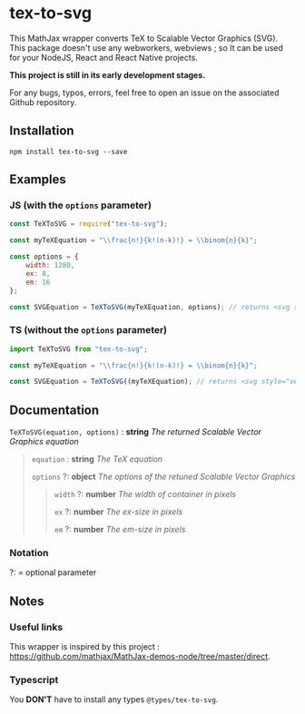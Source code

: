 # tex-to-svg

This MathJax wrapper converts TeX to Scalable Vector Graphics (SVG). This package doesn't use any webworkers, webviews ; so It can be used for your NodeJS, React and React Native projects.

**This project is still in its early development stages.**

For any bugs, typos, errors, feel free to open an issue on the associated Github repository.

## Installation

```cli
npm install tex-to-svg --save
```

## Examples

### JS (with the `options` parameter)

```js
const TeXToSVG = require("tex-to-svg");

const myTeXEquation = "\\frac{n!}{k!(n-k)!} = \\binom{n}{k}";

const options = {
    width: 1280,
    ex: 8,
    em: 16
};

const SVGEquation = TeXToSVG(myTeXEquation, options); // returns <svg style="vertical-align: -2.172ex" xmlns="http://www.w3.org/2000/svg" width="18.199ex" height="5.451ex" role="img" focusable="false" viewBox="0 -1449.5 8044 2409.5" xmlns:xlink="http://www.w3.org/1999/xlink"><defs><path ...
```

### TS (without the `options` parameter)

```ts
import TeXToSVG from "tex-to-svg";

const myTeXEquation = "\\frac{n!}{k!(n-k)!} = \\binom{n}{k}";

const SVGEquation = TeXToSVG((myTeXEquation); // returns <svg style="vertical-align: -2.172ex" xmlns="http://www.w3.org/2000/svg" width="18.199ex" height="5.451ex" role="img" focusable="false" viewBox="0 -1449.5 8044 2409.5" xmlns:xlink="http://www.w3.org/1999/xlink"><defs><path ...
```

## Documentation

`TeXToSVG(equation, options)` : **string** _The returned Scalable Vector Graphics equation_

> `equation` : **string** _The TeX equation_
>
> `options` ?: **object** _The options of the retuned Scalable Vector Graphics_
>
> > `width` ?: **number** _The width of container in pixels_
> >
> > `ex` ?: **number** _The ex-size in pixels_
> >
> > `em` ?: **number** _The em-size in pixels_

### Notation

?: = optional parameter

## Notes

### Useful links

This wrapper is inspired by this project : https://github.com/mathjax/MathJax-demos-node/tree/master/direct.

### Typescript

You **DON'T** have to install any types `@types/tex-to-svg`.
